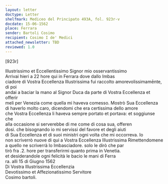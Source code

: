 ```yaml
---
layout: letter
doctype: Letter
shelfmark: Mediceo del Principato 493A, fol. 923r-v
docdate: 15-06-1562
place: Ferrara
sender: Bartoli Cosimo
recipient: Cosimo I de' Medici
attached_newsletter: TBD
reviewed: 1.0
---
```


[923r]  
  
Illustrissimo et Eccellentissimo Signor mio osservantissimo  
Arrivai hieri a 22 hore qui in Ferrara dove dallo Imbas  
ciadore di Vostra Eccellenza Illustrissima fui raccolto amorevolissimamēnte, di poi  
andai a baciar la mano al Signor Duca da parte di Vostra Eccellenza et offerir  
meli per Venezia come quella mi haveva comesso. Mostrò Sua Eccellenza  
di haverlo molto caro, dicendomi che era certissima dello amore  
che Vostra Eccellenza li haveva sempre portato et portava: et soggiunse che  
alla occasione si serverebbe di me come di cosa sua, offeren  
dosi. che bisognando io mi servissi del favore et degli aiuti  
di Sua Eccellenza et di suoi ministri ogni volta che mi occorreva. Io  
non scriverrò nuove di qui a Vostra Eccellenza Illustrissima Rimettendomene  
a quello ne scriverrà lo Imbasciadore. solo le dirò che par  
tirò fra .2. hore per transferirmi quanto prima in Venetia.   
et desiderandole ogni felicità le bacio le mani di Ferra  
ra. alli 15 di Giugno 1562  
Di Vostra Illustrissima Eccellenzia  
Devotissimo et Affezionatissimo Servitore  
Cosimo bartoli.  
  

